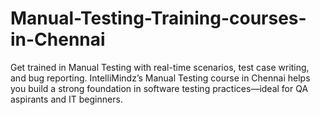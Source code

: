 # Manual-Testing-Training-courses-in-Chennai
Get trained in Manual Testing with real-time scenarios, test case writing, and bug reporting. IntelliMindz’s Manual Testing course in Chennai helps you build a strong foundation in software testing practices—ideal for QA aspirants and IT beginners.
